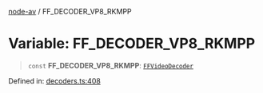 [node-av](../globals.md) / FF\_DECODER\_VP8\_RKMPP

# Variable: FF\_DECODER\_VP8\_RKMPP

> `const` **FF\_DECODER\_VP8\_RKMPP**: [`FFVideoDecoder`](../type-aliases/FFVideoDecoder.md)

Defined in: [decoders.ts:408](https://github.com/seydx/av/blob/f8631fc881b394300b1479f511d55cf1c370a87f/src/constants/decoders.ts#L408)
